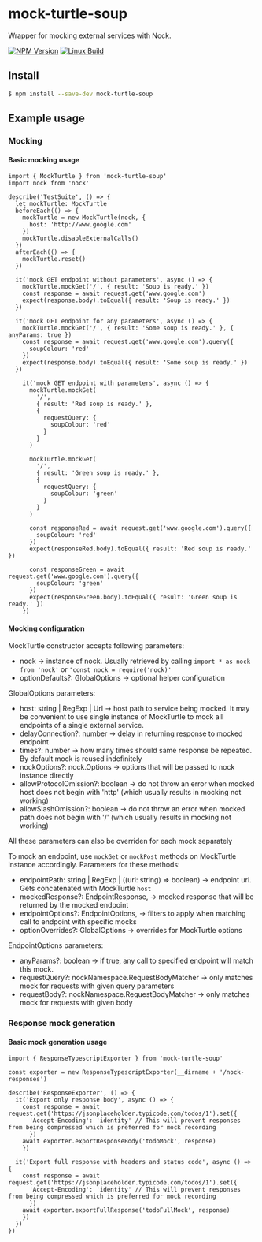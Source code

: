 # mock-turtle-soup

Wrapper for mocking external services with Nock. 

  [![NPM Version][npm-image]][npm-url]
  [![Linux Build][travis-image]][travis-url]

## Install

```sh
$ npm install --save-dev mock-turtle-soup
```

## Example usage

### Mocking

#### Basic mocking usage

```
import { MockTurtle } from 'mock-turtle-soup'
import nock from 'nock'

describe('TestSuite', () => {
  let mockTurtle: MockTurtle
  beforeEach(() => {
    mockTurtle = new MockTurtle(nock, {
      host: 'http://www.google.com'
    })
    mockTurtle.disableExternalCalls()
  })
  afterEach(() => {
    mockTurtle.reset()
  })

  it('mock GET endpoint without parameters', async () => {
    mockTurtle.mockGet('/', { result: 'Soup is ready.' })
    const response = await request.get('www.google.com')
    expect(response.body).toEqual({ result: 'Soup is ready.' })
  })

  it('mock GET endpoint for any parameters', async () => {
    mockTurtle.mockGet('/', { result: 'Some soup is ready.' }, { anyParams: true })
    const response = await request.get('www.google.com').query({
      soupColour: 'red'
    })
    expect(response.body).toEqual({ result: 'Some soup is ready.' })
  })

    it('mock GET endpoint with parameters', async () => {
      mockTurtle.mockGet(
        '/',
        { result: 'Red soup is ready.' },
        {
          requestQuery: {
            soupColour: 'red'
          }
        }
      )

      mockTurtle.mockGet(
        '/',
        { result: 'Green soup is ready.' },
        {
          requestQuery: {
            soupColour: 'green'
          }
        }
      )

      const responseRed = await request.get('www.google.com').query({
        soupColour: 'red'
      })
      expect(responseRed.body).toEqual({ result: 'Red soup is ready.' })

      const responseGreen = await request.get('www.google.com').query({
        soupColour: 'green'
      })
      expect(responseGreen.body).toEqual({ result: 'Green soup is ready.' })
    })

```

#### Mocking configuration

MockTurtle constructor accepts following parameters:

* nock -> instance of nock. Usually retrieved by calling `import * as nock from 'nock'` or `'const nock = require('nock)'`
* optionDefaults?: GlobalOptions -> optional helper configuration

GlobalOptions parameters:

* host: string | RegExp | Url -> host path to service being mocked. It may be convenient to use single instance of MockTurtle to mock all endpoints of a single external service.
* delayConnection?: number -> delay in returning response to mocked endpoint
* times?: number -> how many times should same response be repeated. By default mock is reused indefinitely
* nockOptions?: nock.Options -> options that will be passed to nock instance directly
* allowProtocolOmission?: boolean -> do not throw an error when mocked host does not begin with 'http' (which usually results in mocking not working)
* allowSlashOmission?: boolean -> do not throw an error when mocked path does not begin with '/' (which usually results in mocking not working)

All these parameters can also be overriden for each mock separately

To mock an endpoint, use `mockGet` or `mockPost` methods on MockTurtle instance accordingly. Parameters for these methods:

* endpointPath: string | RegExp | ((uri: string) => boolean) -> endpoint url. Gets concatenated with MockTurtle `host`
* mockedResponse?: EndpointResponse, -> mocked response that will be returned by the mocked endpoint
* endpointOptions?: EndpointOptions, -> filters to apply when matching call to endpoint with specific mocks
* optionOverrides?: GlobalOptions -> overrides for MockTurtle options

EndpointOptions parameters:

* anyParams?: boolean -> if true, any call to specified endpoint will match this mock. 
* requestQuery?: nockNamespace.RequestBodyMatcher -> only matches mock for requests with given query parameters
* requestBody?: nockNamespace.RequestBodyMatcher -> only matches mock for requests with given body

### Response mock generation

#### Basic mock generation usage

```
import { ResponseTypescriptExporter } from 'mock-turtle-soup'

const exporter = new ResponseTypescriptExporter(__dirname + '/nock-responses')

describe('ResponseExporter', () => {
  it('Export only response body', async () => {
    const response = await request.get('https://jsonplaceholder.typicode.com/todos/1').set({
      'Accept-Encoding': 'identity' // This will prevent responses from being compressed which is preferred for mock recording
      })
    await exporter.exportResponseBody('todoMock', response)
    })

  it('Export full response with headers and status code', async () => {
    const response = await request.get('https://jsonplaceholder.typicode.com/todos/1').set({
      'Accept-Encoding': 'identity' // This will prevent responses from being compressed which is preferred for mock recording
      })
    await exporter.exportFullResponse('todoFullMock', response)
    })
  })
})
```

[npm-image]: https://img.shields.io/npm/v/mock-turtle-soup.svg
[npm-url]: https://npmjs.org/package/mock-turtle-soup
[downloads-image]: https://img.shields.io/npm/dm/mock-turtle-soup.svg
[downloads-url]: https://npmjs.org/package/mock-turtle-soup
[travis-image]: https://img.shields.io/travis/kibertoad/mock-turtle-soup/master.svg?label=linux
[travis-url]: https://travis-ci.org/kibertoad/mock-turtle-soup
